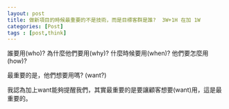 ```yaml
---
layout: post
title: 做新項目的時候最重要的不是技術，而是目標客群是誰?  3W+1H 在加 1W
categories: [Post]
tags : [post,think]
---
```


誰要用(who)? 
為什麼他們要用(why)? 
什麼時候要用(when)? 
他們要怎麼用(how)? 

最重要的是，他們想要用嗎? (want?)

我認為加上want能夠提醒我們，其實最重要的是要讓顧客想要(want)用，這是最重要的。